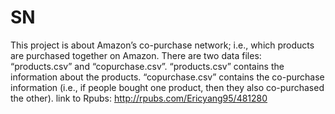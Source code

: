 # SN
This project is about Amazon’s co-purchase network; i.e., which products are purchased together on Amazon. There are two data files: “products.csv” and “copurchase.csv”. “products.csv” contains the information about the products. “copurchase.csv” contains the co-purchase information (i.e., if people bought one product, then they also co-purchased the other).
link to Rpubs: http://rpubs.com/Ericyang95/481280
